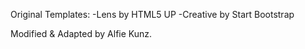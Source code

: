 Original Templates:
-Lens by HTML5 UP
-Creative by Start Bootstrap

Modified & Adapted by Alfie Kunz.
